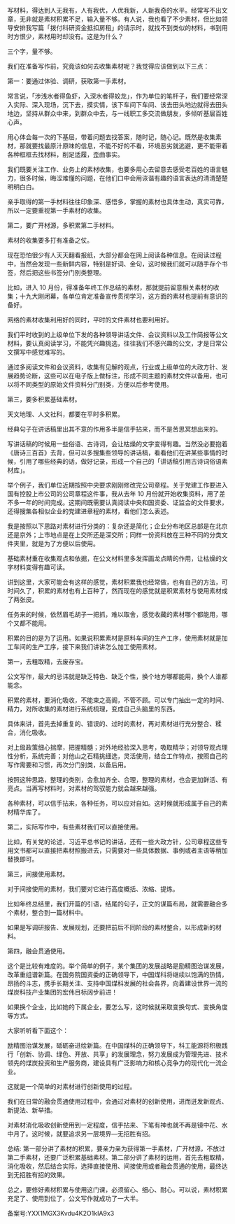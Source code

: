 写材料，得达到人无我有，人有我优，人优我新，人新我奇的水平。经常写不出文章，无非就是素材积累不足，输入量不够。有人说，我也看了不少素材，但比如领导安排我写篇「拨付科研资金抵扣房租」的请示时，就找不到类似的材料，书到用时方恨少，素材用时却没有。这是为什么？

三个字，量不够。

我们在准备写作前，究竟该如何去收集素材呢？我觉得应该做到以下三点：

第一：要通过体验、调研，获取第一手素材。

常言说，「涉浅水者得鱼虾，入深水者得蛟龙」，作为单位的笔杆子，我们要经常深入实际、深入现场，沉下去，摸实情，该下车间下车间、该去田头地边就得去田头地边，坚持从群众中来，到群众中去，与一线职工多交流做朋友，多倾听基层百姓心声。

用心体会每一次的下基层，带着问题去找答案，随时记，随心记。既然是收集素材，那就要找最原汁原味的信息，不能不好的不看，环境恶劣就逃避，更不能带着各种框框去找材料，削足适履，歪曲事实。

我们既要关注工作、业务上的素材收集，也要多用心去留意去感受老百姓的语言魅力，很多时候，晦涩难懂的问题，在他们口中会用诙谐有趣的语言表达的清清楚楚明明白白。

亲手取得的第一手材料往往印象深、感悟多，掌握的素材也具体生动，真实可靠，所以一定要重视第一手素材的收集。

第二，要广开材源，多积累第二手材料。

素材的收集要多打有准备之仗。

现在恐怕很少有人天天翻看报纸，大部分都会在网上阅读各种信息。在阅读过程中，当然会发现一些新鲜内容，特别是好词、金句，这时候我们就可以随手存个书签，然后把这些书签分门别类整理。

比如，进入 10 月份，得准备年终工作总结的素材，那就提前留意相关素材的收集；十九大刚闭幕，各单位肯定准备宣传贯彻学习，这方面的素材也提前有意识的备好。

网络的素材收集利用好的同时，平时的文件素材也要利用好。

我们平时收到的上级单位下发的各种领导讲话文件、会议资料以及工作简报等公文材料，要认真阅读学习，不能凭兴趣挑选，往往我们不感兴趣的公文，才是日常公文撰写中感觉难写的。

通过多阅读文件和会议资料，收集有见解的观点，行业或上级单位的大政方针、发展趋势论断，这些可以在电子版上做标注，形成不同主题的素材文件以备用，也可以将不同类型的原始文件资料分门别类，方便以后参考使用。

第三，要多积累基础素材。

天文地理、人文社科，都要在平时多积累。

经典句子在讲话稿里出其不意的作用多半是信手拈来，而不是苦思冥想出来的。

写讲话稿的时候用一些俗语、古诗词，会让枯燥的文字变得有趣。当然没必要抱着《唐诗三百首》去背，但可以多搜集些领导的讲话稿，看看他们在讲某些事情的时候，引用了哪些经典的话，做好记录，形成一个自己的「讲话稿引用古诗词俗语素材库」。

举个例子，我们单位近期按照中央要求刚刚修改完公司章程。关于党建工作要进入国有控股上市公司的公司章程这件事，我从去年 10 月份就开始收集资料，用了差不多一年的时间完成。这期间既需要认真阅读中央和国资委、证监会的文件要求，还得搜集各相似企业的党建进章程的素材，看他们怎么表述。

我是按照以下思路对素材进行分类的：复杂还是简化；企业分布地区总部是在北京还是京外；上市地点是在上交所还是深交所；同样一份资料放在三种不同的分类文件夹里，就是为了方便以后使用。

基础素材重在收集观点和依据，在公文材料里多发挥画龙点睛的作用，让枯燥的文字材料变得有趣可读。

讲到这里，大家可能会有这样的感觉，素材积累我也经常做，也有自己的方法，可时间久了，积累的素材也有上百种了，然而现在的感觉就是积累素材与使用素材成了两张皮。

任务来的时候，依然眉毛胡子一把抓，难以取舍，感觉收藏的素材哪个都能用，哪个又都不能用。

积累的目的是为了运用。如果说积累素材是原料车间的生产工序，使用素材就是加工车间的生产工序，接下来我们讲讲怎么加工使用素材。

第一，去粗取精，去废存宝。

公文写作，最大的忌讳就是缺乏特色、缺乏个性，换个地方哪都能用，换个人谁都能念。

积累的素材，要消化吸收，不能束之高阁，不管不顾。可以专门抽出一定的时间、精力，对所收集的素材进行系统梳理，变成自己头脑里的东西。

具体来讲，首先去掉重复的、错误的、过时的素材，再对素材进行充分整合、糅合，消化吸收。

对上级政策细心揣摩，把握精髓；对外地经验深入思考，吸取精华；对领导观点理性分析，系统完善；对他山之石精挑细选，灵活使用，结合工作特点，按照自己的写作需要和习惯，再次分门别类，以备后用。

按照这种思路，整理的类别，会愈加齐全、合理，整理的素材，也会更加鲜活、有亮点。当再写材料时，对素材的驾驭能力就会越来越强。

各种素材，可以信手拈来，各种任务，可以应对自如。这时候就形成属于自己的素材精华库了。

第二，实际写作中，有些素材我们可以直接使用。

比如，有关党的论述，习近平总书记的讲话，还有一些大政方针，公司章程这些专用文书都可以直接把素材照搬进去，只需要对一些具体数据、事例或者主语等稍加替换即可。

第三，间接使用素材。

对于间接使用的素材，我们要对它进行高度概括、浓缩、提炼。

比如年终总结里，我们开篇的引语，结尾的句子，正文的谋篇布局，就需要融合多个素材，整合到一篇材料中。

如果是写调研报告、发展规划，还要把前后不同阶段的素材整合，以形成新的材料。

第四，融会贯通使用。

这个是比较有难度的。举个简单的例子，某个集团的发展战略是励精图治谋发展，改革重组谱新篇。在国务院国资委的正确领导下，中国煤科将继续以饱满的热情，昂扬的斗志，携手长期关注、支持中国煤科发展的社会各界，向着建设世界一流的煤炭科技产业集团的宏伟目标阔步前进！

如果换个企业，比如她的下属企业，要怎么写，这时候就采取变换句式、变换角度等方式。

大家听听看下面这个：

励精图治谋发展，砥砺奋进绘新篇。在中国煤科的正确领导下，科工能源将积极践行「创新、协调、绿色、开放、共享」的发展理念，努力发展成为管理先进、技术领先的煤炭投资和生产服务商，建设具有广泛影响力和核心竞争力的现代化一流企业。

这就是一个简单的对素材进行创新使用的过程。

我们在日常的融会贯通使用过程中，会通过对素材的创新使用，进而迸发新观点、新提法、新举措。

对素材消化吸收创新使用到一定程度，信手拈来、下笔有神也就不再是镜中花、水中月了。这时候，就要追求另一层境界—无招胜有招。

总结: 第一部分讲了素材的积累，要亲力亲为获得第一手素材，广开材源，不放过第二手素材，还要广泛积累基础素材。第二部分讲了素材的运用，首先去粗取精，消化吸收，然后结合实际，选择直接使用、间接使用或者融会贯通的使用，最终达到无招胜有招的效果。

总之，要修好素材积累与使用这门课，必须留心、细心、耐心。可以说，素材积累充足了、使用到位了，公文写作就成功了一大半。

备案号:YXX1MGX3Kvdu4K2O1kIA9x3